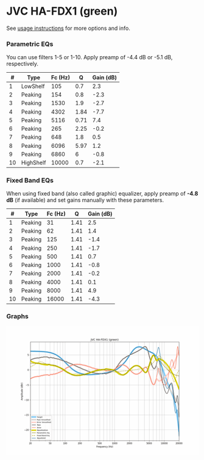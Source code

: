 # JVC HA-FDX1 (green)
See [usage instructions](https://github.com/jaakkopasanen/AutoEq#usage) for more options and info.

### Parametric EQs
You can use filters 1-5 or 1-10. Apply preamp of -4.4 dB or -5.1 dB, respectively.

|   # | Type      |   Fc (Hz) |    Q |   Gain (dB) |
|-----|-----------|-----------|------|-------------|
|   1 | LowShelf  |       105 | 0.7  |         2.3 |
|   2 | Peaking   |       154 | 0.8  |        -2.3 |
|   3 | Peaking   |      1530 | 1.9  |        -2.7 |
|   4 | Peaking   |      4302 | 1.84 |        -7.7 |
|   5 | Peaking   |      5116 | 0.71 |         7.4 |
|   6 | Peaking   |       265 | 2.25 |        -0.2 |
|   7 | Peaking   |       648 | 1.8  |         0.5 |
|   8 | Peaking   |      6096 | 5.97 |         1.2 |
|   9 | Peaking   |      6860 | 6    |        -0.8 |
|  10 | HighShelf |     10000 | 0.7  |        -2.1 |

### Fixed Band EQs
When using fixed band (also called graphic) equalizer, apply preamp of **-4.8 dB** (if available) and set gains manually with these parameters.

|   # | Type    |   Fc (Hz) |    Q |   Gain (dB) |
|-----|---------|-----------|------|-------------|
|   1 | Peaking |        31 | 1.41 |         2.5 |
|   2 | Peaking |        62 | 1.41 |         1.4 |
|   3 | Peaking |       125 | 1.41 |        -1.4 |
|   4 | Peaking |       250 | 1.41 |        -1.7 |
|   5 | Peaking |       500 | 1.41 |         0.7 |
|   6 | Peaking |      1000 | 1.41 |        -0.8 |
|   7 | Peaking |      2000 | 1.41 |        -0.2 |
|   8 | Peaking |      4000 | 1.41 |         0.1 |
|   9 | Peaking |      8000 | 1.41 |         4.9 |
|  10 | Peaking |     16000 | 1.41 |        -4.3 |

### Graphs
![](./JVC%20HA-FDX1%20(green).png)
